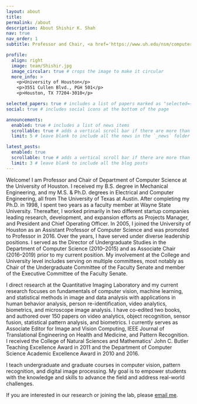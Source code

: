 ```yaml
---
layout: about
title: 
permalink: /about
description: About Shishir K. Shah
nav: true
nav_order: 1
subtitle: Professor and Chair, <a href='https://www.uh.edu/nsm/computer-science/'>Department of Computer Science</a>.

profile:
  align: right
  image: team/Shishir.jpg
  image_circular: true # crops the image to make it circular
  more_info: >
    <p>University of Houston</p>
    <p>3551 Cullen Blvd., PGH 501</p>
    <p>Houston, TX 77204-3010</p>

selected_papers: true # includes a list of papers marked as "selected={true}"
social: true # includes social icons at the bottom of the page

announcements:
  enabled: true # includes a list of news items
  scrollable: true # adds a vertical scroll bar if there are more than 3 news items
  limit: 5 # leave blank to include all the news in the `_news` folder

latest_posts:
  enabled: true
  scrollable: true # adds a vertical scroll bar if there are more than 3 new posts items
  limit: 3 # leave blank to include all the blog posts
---
```


Welcome! I am Professor and Chair of Department of Computer Science at the University of Houston. I received my B.S. degree in Mechanical Engineering, and my M.S. & Ph.D. degrees in Electrical and Computer Engineering, all from The University of Texas at Austin. After completing my Ph.D. in 1998, I spent two years as a faculty member at Wayne State University. Thereafter, I worked primarily in two different startup companies leading research, development, and expansion efforts as Projects Manager, and President and Chief Operating Officer. In 2005, I joined the University of Houston as an Assistant Professor of Computer Science and was promoted to Professor in 2016. Over the years, I have served under diverse leadership positions.  I served as the Director of Undergraduate Studies in the Department of Computer Science (2010–2015) and as Associate Chair (2016–2019) prior to my current position. My involvement at the College and University level includes serving on multiple committees, most notably as Chair of the Undergraduate Committee of the Faculty Senate and member of the Executive Committee of the Faculty Senate.

I direct research at the Quantitative Imaging Laboratory and my current research focuses on fundamentals of computer vision, machine learning, and statistical methods in image and data analysis with applications in human behavior analysis, person re-identification, video analytics, biometrics, and microscope image analysis. I have co-edited two books, and authored over 150 papers on video analytics, object recognition, sensor fusion, statistical pattern analysis, and biometrics. I currently serves as Associate Editor for Image and Vision Computing, IEEE Journal of Translational Engineering on Health and Medicine, and Pattern Recognition. I received the College of Natural Sciences and Mathematics' John C. Butler Teaching Excellence Award in 2011 and the Department of Computer Science Academic Excellence Award in 2010 and 2016.

I teach undergraduate and graduate courses in computer vision, pattern recognition, and digital image processing. My goal is to empower students with the knowledge and skills to advance the field and address real-world challenges.

If you are interested in our research or joining the lab, please <a href="mailto:sshah@central.uh.edu">email me</a>.

[//]: # (Write your biography here. Tell the world about yourself. Link to your favorite [subreddit]&#40;http://reddit.com&#41;. You can put a picture in, too. The code is already in, just name your picture `prof_pic.jpg` and put it in the `img/` folder.)

[//]: # ()
[//]: # ()
[//]: # (Put your address / P.O. box / other info right below your picture. You can also disable any of these elements by editing `profile` property of the YAML header of your `_pages/about.md`. Edit `_bibliography/papers.bib` and Jekyll will render your [publications page]&#40;/al-folio/publications/&#41; automatically.)

[//]: # ()
[//]: # ()
[//]: # (Link to your social media connections, too. This theme is set up to use [Font Awesome icons]&#40;https://fontawesome.com/&#41; and [Academicons]&#40;https://jpswalsh.github.io/academicons/&#41;, like the ones below. Add your Facebook, Twitter, LinkedIn, Google Scholar, or just disable all of them.)
